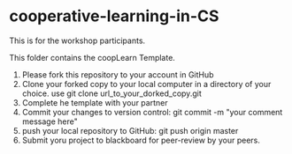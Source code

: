 # cooperative-learning-in-CS
This is for the workshop participants.

This folder contains the coopLearn Template. 

1. Please fork this repository to your account in GitHub
2. Clone your forked copy to your local computer in a directory of your choice. use git clone url_to_your_dorked_copy.git
3. Complete he template with your partner
4. Commit your changes to version control: git commit -m "your comment message here"
5. push your local repository to GitHub: git push origin master
6. Submit yoru project to blackboard for peer-review by your peers.
